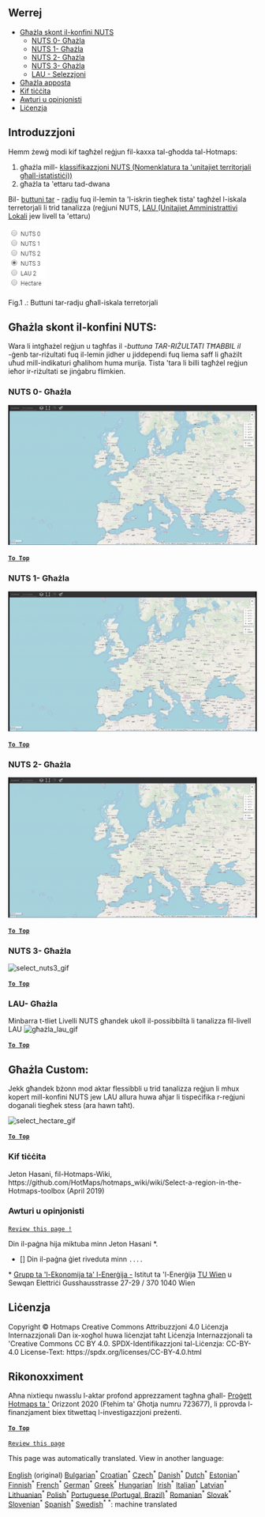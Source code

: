 <h2> Werrej </h2><ul><li> <a href="#Selection-by-NUTS-boundaries">Għażla skont il-konfini NUTS</a> <ul><li> <a href="#NUTS-0--Selection">NUTS 0- Għażla</a> </li><li> <a href="#NUTS-1--Selection">NUTS 1- Għażla</a> </li><li> <a href="#NUTS-2--Selection">NUTS 2- Għażla</a> </li><li> <a href="#NUTS-3--Selection">NUTS 3- Għażla</a> </li><li> <a href="#LAU--Selection">LAU - Selezzjoni</a> </li></ul></li><li> <a href="#Custom-Selection">Għażla apposta</a> </li><li> <a href="#How-to-cite">Kif tiċċita</a> </li><li> <a href="#Authors-and-reviewers">Awturi u opinjonisti</a> </li><li> <a href="#License">Liċenzja</a> </li></ul><h2> Introduzzjoni </h2><p> Hemm żewġ modi kif tagħżel reġjun fil-kaxxa tal-għodda tal-Hotmaps: </p><ol><li> għażla mill- <a href="https://ec.europa.eu/eurostat/web/nuts/background">klassifikazzjoni NUTS (Nomenklatura ta 'unitajiet territorjali għall-istatistiċi))</a> </li><li> għażla ta 'ettaru tad-dwana </li></ol><p> Bil- <a href="#Fig1">buttuni tar</a> - <a href="#Fig1">radju</a> fuq il-lemin ta 'l-iskrin tiegħek tista' tagħżel l-iskala terretorjali li trid tanalizza (reġjuni NUTS, <a href="https://ec.europa.eu/eurostat/web/nuts/local-administrative-units">LAU (Unitajiet Amministrattivi Lokali</a> jew livell ta 'ettaru) </p><p> <a name="Fig1"><img alt="radio_buttons_png" src="https://github.com/HotMaps/hotmaps_wiki/blob/master/Images/general_tool_functionalities_and_structure/radio_buttons.png"/></a> </p><p> Fig.1 .: Buttuni tar-radju għall-iskala terretorjali </p><h2> Għażla skont il-konfini NUTS: </h2><p> Wara li intgħażel reġjun u tagħfas il <em>-buttuna TAR-RIŻULTATI TĦABBIL il</em> -ġenb tar-riżultati fuq il-lemin jidher u jiddependi fuq liema saff li għażilt uħud mill-indikaturi għalihom huma murija. Tista 'tara li billi tagħżel reġjun ieħor ir-riżultati se jinġabru flimkien. </p><h3> NUTS 0- Għażla </h3><p><img alt="select_nuts0_gif" src="https://github.com/HotMaps/hotmaps_wiki/blob/master/Images/general_tool_functionalities_and_structure/selecting_nuts0.gif"/></p><p><ins> <code><strong><a href="#table-of-contents">To Top</a></strong></code> </ins> </p><h3> NUTS 1- Għażla </h3><p><img alt="select_nuts1_gif" src="https://github.com/HotMaps/hotmaps_wiki/blob/master/Images/general_tool_functionalities_and_structure/selecting_nuts1.gif"/></p><p><ins> <code><strong><a href="#table-of-contents">To Top</a></strong></code> </ins> </p><h3> NUTS 2- Għażla </h3><p><img alt="select_nuts2_gif" src="https://github.com/HotMaps/hotmaps_wiki/blob/master/Images/general_tool_functionalities_and_structure/selecting_nuts2.gif"/></p><p><ins> <code><strong><a href="#table-of-contents">To Top</a></strong></code> </ins> </p><h3> NUTS 3- Għażla </h3><p><img alt="select_nuts3_gif" src="https://github.com/HotMaps/hotmaps_wiki/blob/master/Images/general_tool_functionalities_and_structure/selecting_nuts3.gif"/></p><p><ins> <code><strong><a href="#table-of-contents">To Top</a></strong></code> </ins> </p><h3> LAU- Għażla </h3><p> Minbarra t-tliet Livelli NUTS għandek ukoll il-possibbiltà li tanalizza fil-livell LAU <img alt="għażla_lau_gif" src="https://github.com/HotMaps/hotmaps_wiki/blob/master/Images/general_tool_functionalities_and_structure/selecting_lau.gif"/></p><p><ins> <code><strong><a href="#table-of-contents">To Top</a></strong></code> </ins> </p><h2> Għażla Custom: </h2><p> Jekk għandek bżonn mod aktar flessibbli u trid tanalizza reġjun li mhux kopert mill-konfini NUTS jew LAU allura huwa aħjar li tispeċifika r-reġjuni doganali tiegħek stess (ara hawn taħt). </p><p><img alt="select_hectare_gif" src="https://github.com/HotMaps/hotmaps_wiki/blob/master/Images/general_tool_functionalities_and_structure/selecting_hectare.gif"/></p><p><ins> <code><strong><a href="#table-of-contents">To Top</a></strong></code> </ins> </p><h3> Kif tiċċita </h3><p> Jeton Hasani, fil-Hotmaps-Wiki, https://github.com/HotMaps/hotmaps_wiki/wiki/Select-a-region-in-the-Hotmaps-toolbox (April 2019) </p><h3> Awturi u opinjonisti </h3><p> <code><a href="https://github.com/HotMaps/hotmaps_wiki/wiki/How-to-select-a-region-in-the-Hotmaps-toolbox/_edit">Review this page !</a></code> </p> <p> Din il-paġna hija miktuba minn Jeton Hasani *. </p><ul><li> [] Din il-paġna ġiet riveduta minn <code>....</code> </li></ul><p> * <a href="https://eeg.tuwien.ac.at/">Grupp ta 'l-Ekonomija ta' l-Enerġija -</a> Istitut ta 'l-Enerġija <a href="https://eeg.tuwien.ac.at/">TU Wien</a> u Sewqan Elettriċi Gusshausstrasse 27-29 / 370 1040 Wien </p><h2> Liċenzja </h2><p> Copyright © Hotmaps Creative Commons Attribuzzjoni 4.0 Liċenzja Internazzjonali Dan ix-xogħol huwa liċenzjat taħt Liċenzja Internazzjonali ta 'Creative Commons CC BY 4.0. SPDX-Identifikazzjoni tal-Liċenzja: CC-BY-4.0 License-Text: https://spdx.org/licenses/CC-BY-4.0.html </p><h2> Rikonoxximent </h2><p> Aħna nixtiequ nwasslu l-aktar profond apprezzament tagħna għall- <a href="https://www.hotmaps-project.eu">Proġett Hotmaps ta '</a> Orizzont 2020 (Ftehim ta' Għotja numru 723677), li pprovda l-finanzjament biex titwettaq l-investigazzjoni preżenti. </p><p><ins> <code><strong><a href="#table-of-contents">To Top</a></strong></code> </ins> </p><p> <code><a href="https://github.com/HotMaps/hotmaps_wiki/wiki/How-to-select-a-region-in-the-Hotmaps-toolbox/_edit">Review this page</a></code> </p>

This page was automatically translated. View in another language:

[English](en-Select-a-region-in-the-Hotmaps-toolbox) (original) [Bulgarian](bg-Select-a-region-in-the-Hotmaps-toolbox)<sup>\*</sup> [Croatian](hr-Select-a-region-in-the-Hotmaps-toolbox)<sup>\*</sup> [Czech](cs-Select-a-region-in-the-Hotmaps-toolbox)<sup>\*</sup> [Danish](da-Select-a-region-in-the-Hotmaps-toolbox)<sup>\*</sup> [Dutch](nl-Select-a-region-in-the-Hotmaps-toolbox)<sup>\*</sup> [Estonian](et-Select-a-region-in-the-Hotmaps-toolbox)<sup>\*</sup> [Finnish](fi-Select-a-region-in-the-Hotmaps-toolbox)<sup>\*</sup> [French](fr-Select-a-region-in-the-Hotmaps-toolbox)<sup>\*</sup> [German](de-Select-a-region-in-the-Hotmaps-toolbox)<sup>\*</sup> [Greek](el-Select-a-region-in-the-Hotmaps-toolbox)<sup>\*</sup> [Hungarian](hu-Select-a-region-in-the-Hotmaps-toolbox)<sup>\*</sup> [Irish](ga-Select-a-region-in-the-Hotmaps-toolbox)<sup>\*</sup> [Italian](it-Select-a-region-in-the-Hotmaps-toolbox)<sup>\*</sup> [Latvian](lv-Select-a-region-in-the-Hotmaps-toolbox)<sup>\*</sup> [Lithuanian](lt-Select-a-region-in-the-Hotmaps-toolbox)<sup>\*</sup>  [Polish](pl-Select-a-region-in-the-Hotmaps-toolbox)<sup>\*</sup> [Portuguese (Portugal, Brazil)](pt-Select-a-region-in-the-Hotmaps-toolbox)<sup>\*</sup> [Romanian](ro-Select-a-region-in-the-Hotmaps-toolbox)<sup>\*</sup> [Slovak](sk-Select-a-region-in-the-Hotmaps-toolbox)<sup>\*</sup> [Slovenian](sl-Select-a-region-in-the-Hotmaps-toolbox)<sup>\*</sup> [Spanish](es-Select-a-region-in-the-Hotmaps-toolbox)<sup>\*</sup> [Swedish](sv-Select-a-region-in-the-Hotmaps-toolbox)<sup>\*</sup>
<sup>\*</sup>: machine translated
